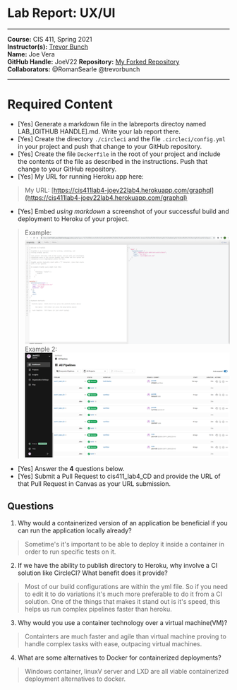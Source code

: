 # Lab Report: UX/UI
___
**Course:** CIS 411, Spring 2021  
**Instructor(s):** [Trevor Bunch](https://github.com/trevordbunch)  
**Name:** Joe Vera  
**GitHub Handle:** JoeV22 
**Repository:** [My Forked Repository](https://github.com/JoeV22/cis411_lab4_CD)  
**Collaborators:** @RomanSearle @trevorbunch
___

# Required Content

- [Yes] Generate a markdown file in the labreports directoy named LAB_[GITHUB HANDLE].md. Write your lab report there.
- [Yes] Create the directory ```./circleci``` and the file ```.circleci/config.yml``` in your project and push that change to your GitHub repository.
- [Yes] Create the file ```Dockerfile``` in the root of your project and include the contents of the file as described in the instructions. Push that change to your GitHub repository.
- [Yes] My URL for running Heroku app here:  
> My URL: [https://cis411lab4-joev22lab4.herokuapp.com/graphql](https://cis411lab4-joev22lab4.herokuapp.com/graphql)
- [Yes] Embed _using markdown_ a screenshot of your successful build and deployment to Heroku of your project.  
> Example: ![Successful Build](../assets/herokuworks.png)
> Example 2: ![Successful Build - look at top one](../assets/builddeployworkflow.png)
- [Yes] Answer the **4** questions below.
- [Yes] Submit a Pull Request to cis411_lab4_CD and provide the URL of that Pull Request in Canvas as your URL submission.

## Questions
1. Why would a containerized version of an application be beneficial if you can run the application locally already?
> Sometime's it's important to be able to deploy it inside a container in order to run specific tests on it.
2. If we have the ability to publish directory to Heroku, why involve a CI solution like CircleCI? What benefit does it provide?
> Most of our build configurations are within the yml file. So if you need to edit it to do variations it's much more preferable to do it from a CI solution. One of the things that makes it stand out is it's speed, this helps us run complex pipelines faster than heroku.
3. Why would you use a container technology over a virtual machine(VM)?
> Containters are much faster and agile than virtual machine proving to handle complex tasks with ease, outpacing virtual machines.
4. What are some alternatives to Docker for containerized deployments?
>  Windows container, linuxV server and LXD are all viable containerized deployment alternatives to docker.